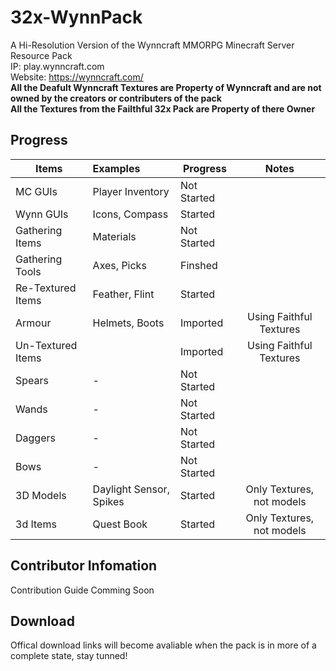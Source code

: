 # 32x-WynnPack
A Hi-Resolution Version of the Wynncraft MMORPG Minecraft Server Resource Pack <br>
IP: play.wynncraft.com <br>
Website: https://wynncraft.com/ <br>
**All the Deafult Wynncraft Textures are Property of Wynncraft and are not owned by the creators or contributers of the pack <br>**
**All the Textures from the Failthful 32x Pack are Property of there Owner <br>**

## Progress
| Items        | Examples         | Progress    | Notes            |
| ------------ |:---------------- | ----------- |:----------------:|
| MC GUIs      | Player Inventory | Not Started ||
| Wynn GUIs    | Icons, Compass   | Started     ||
| Gathering Items | Materials     | Not Started ||
| Gathering Tools | Axes, Picks   | Finshed     ||
| Re-Textured Items | Feather, Flint| Started   ||
| Armour       | Helmets, Boots   | Imported    | Using Faithful Textures |
| Un-Textured Items|| Imported    | Using Faithful Textures |
| Spears       | -                | Not Started ||
| Wands        | -                | Not Started ||
| Daggers      | -                | Not Started ||
| Bows         | -                | Not Started ||
| 3D Models    | Daylight Sensor, Spikes | Started | Only Textures, not models|
| 3d Items     | Quest Book       | Started     | Only Textures, not models|


## Contributor Infomation
Contribution Guide Comming Soon

## Download

Offical download links will become avaliable when the pack is in more of a complete state, stay tunned!
